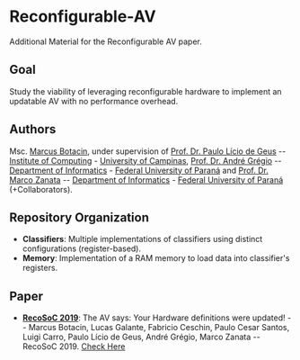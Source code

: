 # Reconfigurable-AV

Additional Material for the Reconfigurable AV paper.

## Goal

Study the viability of leveraging reconfigurable hardware to implement an updatable AV with no performance overhead.

## Authors

Msc. [Marcus Botacin](www.inf.ufpr.br/mfbotacin), under supervision of [Prof. Dr. Paulo Lício de Geus](https://www.lasca.ic.unicamp.br/paulo/) -- [Institute of Computing](https://www.ic.unicamp.br/home) - [University of Campinas](https://www.unicamp.br/unicamp/), [Prof. Dr. André Grégio](https://sites.google.com/site/argregio/) -- [Department of Informatics](http://web.inf.ufpr.br/dinf/) - [Federal University of Paraná](http://www.ufpr.br/portalufpr/) and [Prof. Dr. Marco Zanata](https://web.inf.ufpr.br/mazalves/) -- [Department of Informatics](http://web.inf.ufpr.br/dinf/) - [Federal University of Paraná](http://www.ufpr.br/portalufpr/) (+Collaborators).

## Repository Organization

* **Classifiers**: Multiple implementations of classifiers using distinct configurations (register-based).
* **Memory**:  Implementation of a RAM memory to load data into classifier's registers.

## Paper

* **[RecoSoC 2019](https://www.recosoc.org)**: The AV says: Your Hardware definitions were updated! -- Marcus Botacin, Lucas Galante, Fabricio Ceschin, Paulo Cesar Santos, Luigi Carro, Paulo Lício de Geus, André Grégio, Marco Zanata -- RecoSoC 2019. [Check Here](https://github.com/marcusbotacin/Reconfigurable-AV/blob/master/Paper/paper.pdf)
